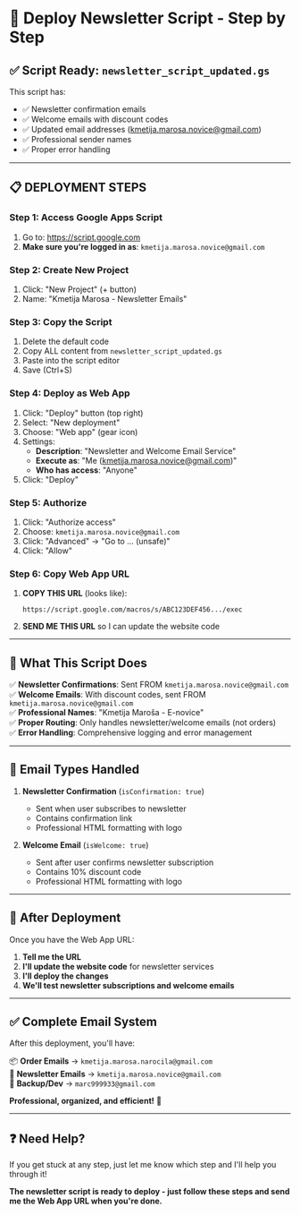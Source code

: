 # 📧 Deploy Newsletter Script - Step by Step

## ✅ **Script Ready**: `newsletter_script_updated.gs`

This script has:
- ✅ Newsletter confirmation emails
- ✅ Welcome emails with discount codes  
- ✅ Updated email addresses (kmetija.marosa.novice@gmail.com)
- ✅ Professional sender names
- ✅ Proper error handling

---

## 📋 **DEPLOYMENT STEPS**

### **Step 1: Access Google Apps Script**
1. Go to: https://script.google.com
2. **Make sure you're logged in as**: `kmetija.marosa.novice@gmail.com`

### **Step 2: Create New Project**
1. Click: "New Project" (+ button)
2. Name: "Kmetija Marosa - Newsletter Emails"

### **Step 3: Copy the Script**
1. Delete the default code
2. Copy ALL content from `newsletter_script_updated.gs`
3. Paste into the script editor
4. Save (Ctrl+S)

### **Step 4: Deploy as Web App**
1. Click: "Deploy" button (top right)
2. Select: "New deployment"
3. Choose: "Web app" (gear icon)
4. Settings:
   - **Description**: "Newsletter and Welcome Email Service"
   - **Execute as**: "Me (kmetija.marosa.novice@gmail.com)"
   - **Who has access**: "Anyone"
5. Click: "Deploy"

### **Step 5: Authorize**
1. Click: "Authorize access"
2. Choose: `kmetija.marosa.novice@gmail.com`
3. Click: "Advanced" → "Go to ... (unsafe)"
4. Click: "Allow"

### **Step 6: Copy Web App URL**
1. **COPY THIS URL** (looks like):
   ```
   https://script.google.com/macros/s/ABC123DEF456.../exec
   ```
2. **SEND ME THIS URL** so I can update the website code

---

## 🔧 **What This Script Does**

✅ **Newsletter Confirmations**: Sent FROM `kmetija.marosa.novice@gmail.com`  
✅ **Welcome Emails**: With discount codes, sent FROM `kmetija.marosa.novice@gmail.com`  
✅ **Professional Names**: "Kmetija Maroša - E-novice"  
✅ **Proper Routing**: Only handles newsletter/welcome emails (not orders)  
✅ **Error Handling**: Comprehensive logging and error management  

---

## 📧 **Email Types Handled**

1. **Newsletter Confirmation** (`isConfirmation: true`)
   - Sent when user subscribes to newsletter
   - Contains confirmation link
   - Professional HTML formatting with logo

2. **Welcome Email** (`isWelcome: true`)
   - Sent after user confirms newsletter subscription
   - Contains 10% discount code
   - Professional HTML formatting with logo

---

## 🎯 **After Deployment**

Once you have the Web App URL:

1. **Tell me the URL**
2. **I'll update the website code** for newsletter services
3. **I'll deploy the changes**
4. **We'll test newsletter subscriptions and welcome emails**

---

## ✅ **Complete Email System**

After this deployment, you'll have:

📦 **Order Emails** → `kmetija.marosa.narocila@gmail.com`  
📧 **Newsletter Emails** → `kmetija.marosa.novice@gmail.com`  
🔧 **Backup/Dev** → `marc999933@gmail.com`  

**Professional, organized, and efficient!** 🚀

---

## ❓ **Need Help?**

If you get stuck at any step, just let me know which step and I'll help you through it!

**The newsletter script is ready to deploy - just follow these steps and send me the Web App URL when you're done.**
